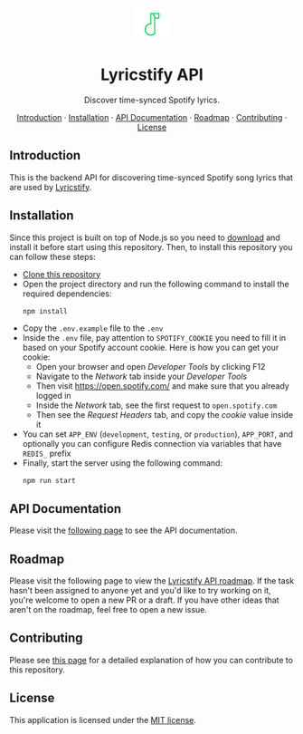 <div align="center">
  <p><a href="https://github.com/lyricstify/api"><img src="https://raw.githubusercontent.com/lyricstify/api/main/assets/lyricstify.svg" alt="Lyricstify Logo" height="60"/></a></p>
  <h1>Lyricstify API</h1>
  <p>Discover time-synced Spotify lyrics.</p>
  <p>
    <a href="#introduction">Introduction</a>
    ·
    <a href="#installation">Installation</a>
    ·
    <a href="#api-documentation">API Documentation</a>
    ·
    <a href="#roadmap">Roadmap</a>
    ·
    <a href="#contributing">Contributing</a>
    ·
    <a href="#license">License</a>
  </p>
</div>

## Introduction

This is the backend API for discovering time-synced Spotify song lyrics that are used by [Lyricstify](https://github.com/lyricstify/lyricstify).

## Installation

Since this project is built on top of Node.js so you need to [download](https://nodejs.org/en/download) and install it before start using this repository. Then, to install this repository you can follow these steps:

- [Clone this repository](https://docs.github.com/en/repositories/creating-and-managing-repositories/cloning-a-repository)
- Open the project directory and run the following command to install the required dependencies:
  ```bash
  npm install
  ```
- Copy the `.env.example` file to the `.env`
- Inside the `.env` file, pay attention to `SPOTIFY_COOKIE` you need to fill it in based on your Spotify account cookie. Here is how you can get your cookie:
  - Open your browser and open _Developer Tools_ by clicking F12
  - Navigate to the _Network_ tab inside your _Developer Tools_
  - Then visit https://open.spotify.com/ and make sure that you already logged in
  - Inside the _Network_ tab, see the first request to `open.spotify.com`
  - Then see the _Request Headers_ tab, and copy the _cookie_ value inside it
- You can set `APP_ENV` (`development`, `testing`, or `production`), `APP_PORT`, and optionally you can configure Redis connection via variables that have `REDIS_` prefix
- Finally, start the server using the following command:
  ```
  npm run start
  ```

## API Documentation

Please visit the [following page](https://lyricstify.github.io/api) to see the API documentation.

## Roadmap

Please visit the following page to view the [Lyricstify API roadmap](https://github.com/lyricstify/api/projects). If the task hasn't been assigned to anyone yet and you'd like to try working on it, you're welcome to open a new PR or a draft. If you have other ideas that aren't on the roadmap, feel free to open a new issue.

## Contributing

Please see [this page](https://github.com/lyricstify/api/blob/main/CONTRIBUTING.md) for a detailed explanation of how you can contribute to this repository.

## License

This application is licensed under the [MIT license](https://github.com/lyricstify/api/blob/main/LICENSE).
